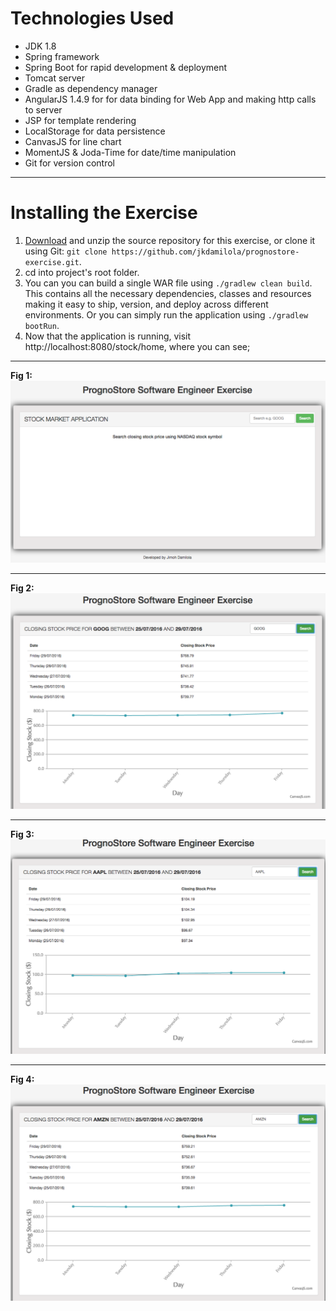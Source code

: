 # Technologies Used

 - JDK 1.8
 - Spring framework
 - Spring Boot for rapid development & deployment
 - Tomcat server
 - Gradle as dependency manager
 - AngularJS 1.4.9 for for data binding for Web App and making http calls to server
 - JSP for template rendering
 - LocalStorage for data persistence
 - CanvasJS for line chart
 - MomentJS & Joda-Time for date/time manipulation
 - Git for version control


----------


# Installing the Exercise

 1. [Download](https://github.com/jkdamilola/prognostore-exercise/archive/master.zip) and unzip the source repository for this exercise, or clone it using Git: 
 `git clone https://github.com/jkdamilola/prognostore-exercise.git`.
 2. cd into project's root folder.
 3. You can you can build a single WAR file using `./gradlew clean build`. This contains all the necessary dependencies, classes and resources making it easy to ship, version, and deploy across different environments. Or you can simply run the application using `./gradlew bootRun`.
 4. Now that the application is running, visit http://localhost:8080/stock/home, where you can see; 


----------


**Fig 1:**
![Fig 1](https://raw.githubusercontent.com/jkdamilola/prognostore-exercise/master/Screen%20Shot%202016-08-05%20at%209.52.22%20PM.png)


----------
**Fig 2:**
![Fig 3](https://github.com/jkdamilola/prognostore-exercise/blob/master/Screen%20Shot%202016-08-05%20at%209.53.04%20PM.png?raw=true)


----------
**Fig 3:**
![Fig 3](https://github.com/jkdamilola/prognostore-exercise/blob/master/Screen%20Shot%202016-08-05%20at%209.53.43%20PM.png?raw=true)


----------
**Fig 4:**
![enter image description here](https://github.com/jkdamilola/prognostore-exercise/blob/master/Screen%20Shot%202016-08-05%20at%209.54.09%20PM.png?raw=true)
